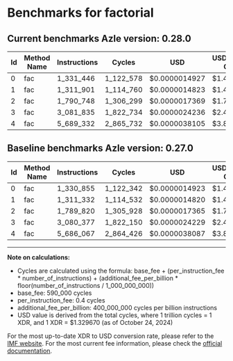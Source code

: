 # Benchmarks for factorial

## Current benchmarks Azle version: 0.28.0

| Id  | Method Name | Instructions | Cycles    | USD           | USD/Million Calls | Change                          |
| --- | ----------- | ------------ | --------- | ------------- | ----------------- | ------------------------------- |
| 0   | fac         | 1_331_446    | 1_122_578 | $0.0000014927 | $1.49             | <font color="red">+591</font>   |
| 1   | fac         | 1_311_901    | 1_114_760 | $0.0000014823 | $1.48             | <font color="red">+569</font>   |
| 2   | fac         | 1_790_748    | 1_306_299 | $0.0000017369 | $1.73             | <font color="red">+928</font>   |
| 3   | fac         | 3_081_835    | 1_822_734 | $0.0000024236 | $2.42             | <font color="red">+1_458</font> |
| 4   | fac         | 5_689_332    | 2_865_732 | $0.0000038105 | $3.81             | <font color="red">+3_265</font> |

## Baseline benchmarks Azle version: 0.27.0

| Id  | Method Name | Instructions | Cycles    | USD           | USD/Million Calls |
| --- | ----------- | ------------ | --------- | ------------- | ----------------- |
| 0   | fac         | 1_330_855    | 1_122_342 | $0.0000014923 | $1.49             |
| 1   | fac         | 1_311_332    | 1_114_532 | $0.0000014820 | $1.48             |
| 2   | fac         | 1_789_820    | 1_305_928 | $0.0000017365 | $1.73             |
| 3   | fac         | 3_080_377    | 1_822_150 | $0.0000024229 | $2.42             |
| 4   | fac         | 5_686_067    | 2_864_426 | $0.0000038087 | $3.80             |

---

**Note on calculations:**

- Cycles are calculated using the formula: base_fee + (per_instruction_fee \* number_of_instructions) + (additional_fee_per_billion \* floor(number_of_instructions / 1_000_000_000))
- base_fee: 590_000 cycles
- per_instruction_fee: 0.4 cycles
- additional_fee_per_billion: 400_000_000 cycles per billion instructions
- USD value is derived from the total cycles, where 1 trillion cycles = 1 XDR, and 1 XDR = $1.329670 (as of October 24, 2024)

For the most up-to-date XDR to USD conversion rate, please refer to the [IMF website](https://www.imf.org/external/np/fin/data/rms_sdrv.aspx).
For the most current fee information, please check the [official documentation](https://internetcomputer.org/docs/current/developer-docs/gas-cost#execution).
